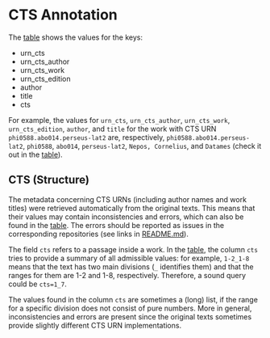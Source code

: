 # CTS Annotation

The [table](./table_keys_values.md) shows the values for the keys:

* urn_cts
* urn_cts_author
* urn_cts_work
* urn_cts_edition
* author
* title
* cts

For example, the values for `urn_cts`, `urn_cts_author`, `urn_cts_work`,
`urn_cts_edition`, `author`, and `title`
for the work with CTS URN `phi0588.abo014.perseus-lat2` are, respectively,
`phi0588.abo014.perseus-lat2`, `phi0588`, `abo014`, `perseus-lat2`, `Nepos, Cornelius`,
and `Datames` (check it out
in the [table](./table_keys_values.md)).

## CTS (Structure)

The metadata concerning CTS URNs (including author names and work titles)
were retrieved automatically from the original
texts. This means that their values may contain
inconsistencies and errors, which can also be found
in the [table](./table_keys_values.md). The errors should be reported
as issues in the corresponding repositories (see links in [README.md](../README.md)).

The field `cts` refers to a passage inside a work. In the
[table](./table_keys_values.md), the column `cts` tries to provide
a summary of all admissible values: for example, `1-2_1-8` means
that the text has two main divisions (`_` identifies them)
and that the ranges for them are
1-2 and 1-8, respectively. Therefore, a sound query could be `cts=1_7`.

The values found in the column `cts` are sometimes a (long) list, if
the range for a specific division does not consist of pure numbers.
More in general, inconsistencies and errors are present since the
original texts sometimes provide slightly different CTS URN
implementations.
